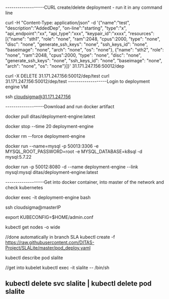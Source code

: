 -------------------CURL create/delete deployment - run it in any command line

curl -H "Content-Type: application/json" -d '{"name":"test", "description":"AddedDep", "on-line":"starting", "type":"x", "api_endpoint":"xx", "api_type":"xxx", "keypair_id":"xxxx", "resources": [{"name": "sth1", "role": "none", "ram":2048, "cpus":2000, "type": "none", "disc": "none", "generate_ssh_keys": "none", "ssh_keys_id": "none", "baseimage": "none", "arch": "none", "os": "none"}, {"name": "sth2", "role": "none", "ram":2048, "cpus":2000, "type": "none", "disc": "none", "generate_ssh_keys": "none", "ssh_keys_id": "none", "baseimage": "none", "arch": "none", "os": "none"}]}' 31.171.247.156:50012/dep


curl -X DELETE 31.171.247.156:50012/dep/test
curl 31.171.247.156:50012/dep/test
-------------------Login to deployment engine VM

ssh cloudsigma@31.171.247.156

-------------------Download and run docker artifact

docker pull ditas/deployment-engine:latest

docker stop --time 20 deployment-engine

docker rm --force deployment-engine

docker run --name=mysql -p 50013:3306 -e MYSQL_ROOT_PASSWORD=root -e MYSQL_DATABASE=k8sql -d mysql:5.7.22

docker run -p 50012:8080 -d --name deployment-engine --link mysql:mysql ditas/deployment-engine:latest

-------------------Get into docker container, into master of the network and check kubernetes

docker exec -it deployment-engine bash

ssh cloudsigma@masterIP

export KUBECONFIG=$HOME/admin.conf

kubectl get nodes -o wide

//done automatically in branch SLA
kubectl create -f https://raw.githubusercontent.com/DITAS-Project/SLALite/master/pod_deploy.yaml

kubectl describe pod slalite

//get into kubelet
kubectl exec -it slalite -- /bin/sh

kubectl delete svc slalite | kubectl delete pod slalite
-----------------------------


